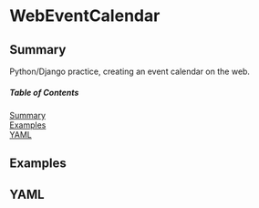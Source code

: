 # WebEventCalendar

<a name="summary"/>

## Summary

Python/Django practice, creating an event calendar on the web.

##### Table of Contents
[Summary](#summary)<br />
[Examples](#examples)<br />
[YAML](#yaml)

<a name="examples"/>

## Examples

<a name="yaml"/>

## YAML
